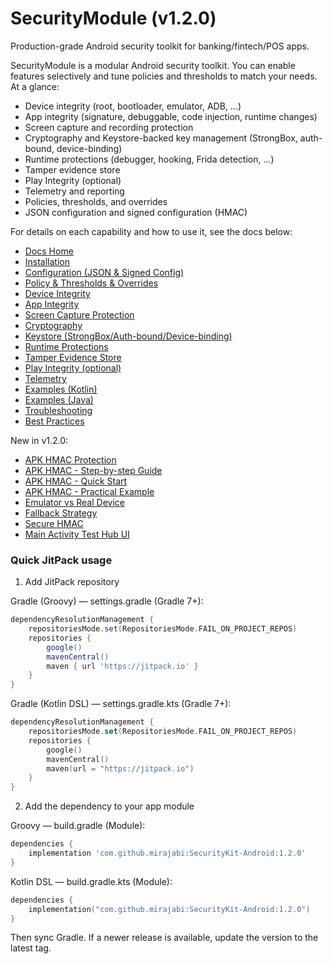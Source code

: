 # SecurityModule (v1.2.0)

Production-grade Android security toolkit for banking/fintech/POS apps.


SecurityModule is a modular Android security toolkit. You can enable features selectively and tune policies and thresholds to match your needs. At a glance:

- Device integrity (root, bootloader, emulator, ADB, ...)
- App integrity (signature, debuggable, code injection, runtime changes)
- Screen capture and recording protection
- Cryptography and Keystore-backed key management (StrongBox, auth-bound, device-binding)
- Runtime protections (debugger, hooking, Frida detection, ...)
- Tamper evidence store
- Play Integrity (optional)
- Telemetry and reporting
- Policies, thresholds, and overrides
- JSON configuration and signed configuration (HMAC)

For details on each capability and how to use it, see the docs below:

- [Docs Home](docs/index.md)
- [Installation](docs/installation.md)
- [Configuration (JSON & Signed Config)](docs/configuration.md)
- [Policy & Thresholds & Overrides](docs/policy.md)
- [Device Integrity](docs/device-integrity.md)
- [App Integrity](docs/app-integrity.md)
- [Screen Capture Protection](docs/screen-capture.md)
- [Cryptography](docs/crypto.md)
- [Keystore (StrongBox/Auth-bound/Device-binding)](docs/keystore.md)
- [Runtime Protections](docs/runtime-protections.md)
- [Tamper Evidence Store](docs/tamper-evidence.md)
- [Play Integrity (optional)](docs/play-integrity.md)
- [Telemetry](docs/telemetry.md)
- [Examples (Kotlin)](docs/examples-kotlin.md)
- [Examples (Java)](docs/examples-java.md)
- [Troubleshooting](docs/troubleshooting.md)
- [Best Practices](docs/best-practices.md)

New in v1.2.0:
- [APK HMAC Protection](docs/apk-hmac-protection.md)
- [APK HMAC - Step-by-step Guide](docs/apk-hmac-step-by-step-guide.md)
- [APK HMAC - Quick Start](docs/apk-hmac-quick-start.md)
- [APK HMAC - Practical Example](docs/apk-hmac-practical-example.md)
- [Emulator vs Real Device](docs/emulator-vs-real-device.md)
- [Fallback Strategy](docs/fallback-strategy.md)
- [Secure HMAC](docs/secure-hmac.md)
- [Main Activity Test Hub UI](docs/main-activity-ui.md)

### Quick JitPack usage

1) Add JitPack repository

Gradle (Groovy) — settings.gradle (Gradle 7+):
```groovy
dependencyResolutionManagement {
    repositoriesMode.set(RepositoriesMode.FAIL_ON_PROJECT_REPOS)
    repositories {
        google()
        mavenCentral()
        maven { url 'https://jitpack.io' }
    }
}
```

Gradle (Kotlin DSL) — settings.gradle.kts (Gradle 7+):
```kotlin
dependencyResolutionManagement {
    repositoriesMode.set(RepositoriesMode.FAIL_ON_PROJECT_REPOS)
    repositories {
        google()
        mavenCentral()
        maven(url = "https://jitpack.io")
    }
}
```

2) Add the dependency to your app module

Groovy — build.gradle (Module):
```groovy
dependencies {
    implementation 'com.github.mirajabi:SecurityKit-Android:1.2.0'
}
```

Kotlin DSL — build.gradle.kts (Module):
```kotlin
dependencies {
    implementation("com.github.mirajabi:SecurityKit-Android:1.2.0")
}
```

Then sync Gradle. If a newer release is available, update the version to the latest tag.
